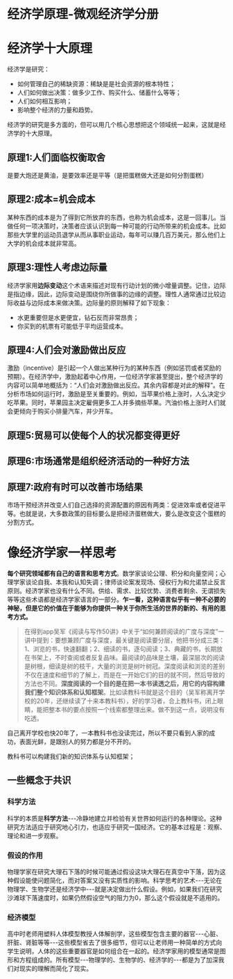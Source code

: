 # 经济学原理-微观经济学分册

# 经济学十大原理

经济学是研究：

- 如何管理自己的稀缺资源：稀缺是是社会资源的根本特性；
- 人们如何做出决策：做多少工作、购买什么、储蓄什么等等；
- 人们如何相互影响；
- 影响整个经济的力量和趋势。

经济学的研究是多方面的，但可以用几个核心思想把这个领域统一起来，这就是经济学的十大原理。

## 原理1:人们面临权衡取舍

是要大炮还是黄油，是要效率还是平等（是把蛋糕做大还是如何分割蛋糕）

## 原理2:成本=机会成本

某种东西的成本是为了得到它所放弃的东西，也称为机会成本，这是一回事儿。当做任何一项决策时，决策者应该认识到每一种可能的行动所带来的机会成本。比如那些大学里的运动员退学从而从事职业运动，每年可以赚几百万美元，那么他们上大学的机会成本就非常高。

## 原理3:理性人考虑边际量

经济学家用**边际变动**这个术语来描述对现有行动计划的微小增量调整。记住，边际是指边缘，因此，边际变动是围绕你所做事的边缘的调整。理性人通常通过比较边际收益与边际成本来做决策。边际量的原则解释了如下现象：

- 水更重要但是水更便宜，钻石反而非常昂贵；
- 你买到的机票有可能低于平均运营成本。

## 原理4:人们会对激励做出反应

激励（incentive）是引起一个人做出某种行为的某种东西（例如惩罚或者奖励的预期）。在经济学中，激励起着中心作用，一位经济学家甚至提出，整个经济学的内容可以简单地概括为：“人们会对激励做出反应。其余内容都是对此的解释”。在分析市场如何运行时，激励是至关重要的。例如，当苹果价格上涨时，人么决定少吃苹果。同时，苹果园主决定雇佣更多工人并多摘些苹果。汽油价格上涨时人们就会更倾向于购买小排量汽车，并少开车。

## 原理5:贸易可以使每个人的状况都变得更好



## 原理6:市场通常是组织经济活动的一种好方法

## 原理7:政府有时可以改善市场结果

市场干预经济并改变人们自己选择的资源配置的原因有两类：促进效率或者促进平等。也就是说，大多数政策的目标要么是把经济蛋糕做大，要么是改变这个蛋糕的分割方式。





# 像经济学家一样思考

**每个研究领域都有自己的语言和思考方式**。数学家谈论公理、积分和向量空间；心理学家谈论自我、本我和认知失调；律师谈论案发现场、侵权行为和允诺禁止反言原则。经济学家也没有什么不同。供给、需求、比较优势、消费者剩余、无谓损失等等这些术语都是经济学家语言的一部分。**乍一看，这种语言似乎有一种不必要的神秘，但是它的价值在于能够为你提供一种关于你所生活的世界的新的、有用的思考方式。**

> 在得到app吴军《阅读与写作50讲》中关于“如何兼顾阅读的广度与深度”一讲中提到：要想兼顾广度与深度，最关键是阅读要分层，他把书分成三类：1、浏览的书，快速翻翻；2、细读的书，逐句阅读；3、典藏的书，长期放在书架上，不时查阅或者反复品味。最阅读的品味是土壤，最深层次的阅读是树根，细读是树的枝干，大量的浏览是树叶树冠。深度阅读和浏览的差别不仅在速度和细节的了解上，而是在一开始它们的目的就不同，然后导致的方法也不同。**深度阅读的一个目的是在把一本书读透之后，用它的内容构建我们整个知识体系和认知框架**。比如读教科书就是这个目的（吴军称离开学校的20年，还继续读了十来本教科书），好的学习者，合上教科书，闭上眼睛，能把整本书的要点按照一个线索都整理出来。做不到这一点，说明没有吃透。

自己离开学校也快20年了，一本教科书也没读完过，所以不要只看到人家的成功，表面光鲜，是跟别人的努力都是分不开的。

教科书可以构建我们新的知识体系与认知框架；

## 一些概念于共识
### 科学方法
科学的本质是**科学方法**---冷静地建立并检验有关世界如何运行的各种理论。这种研究方法适应于研究地心引力，也适应于研究一国经济。它的基本过程是：观察、理论和进一步观察。
### 假设的作用
物理学家在研究大理石下落的时候可能通过假设这块大理石在真空中下落，因为这种假设能使问题简化，而对答案又没有实质性的影响。科学思考的艺术---无论在物理学、生物学还是经济学中---就是决定做出什么假设。例如，如果我们在研究沙滩球下落速度时，如果仍然假设空气的阻力为0，那么这个假设就是不适用的。
### 经济模型
高中时老师用塑料人体模型教授人体解剖学，这些模型包含主要的器官---心脏、肝脏、肾脏等等---这些模型省去了很多细节，但可以让老师用一种简单的方式向学生说明，人体的这些重要器官是如何组合在一起的。经济学家用的模型通常是图形和方程组成的。所有模型---物理学的、生物学的、经济学的---都是为了加深我们对现实的理解而简化了现实。
